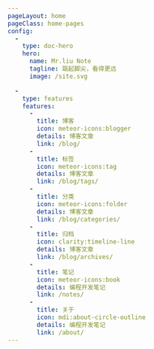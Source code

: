 ```yaml
---
pageLayout: home
pageClass: home-pages
config:
  -
    type: doc-hero
    hero:
      name: Mr.liu Note
      tagline: 踮起脚尖，看得更远
      image: /site.svg

  -
    type: features
    features:
      -
        title: 博客
        icon: meteor-icons:blogger
        details: 博客文章
        link: /blog/
      -
        title: 标签
        icon: meteor-icons:tag
        details: 博客文章
        link: /blog/tags/
      -
        title: 分类
        icon: meteor-icons:folder
        details: 博客文章
        link: /blog/categories/
      -
        title: 归档
        icon: clarity:timeline-line
        details: 博客文章
        link: /blog/archives/
      -
        title: 笔记
        icon: meteor-icons:book
        details: 编程开发笔记
        link: /notes/
      -
        title: 关于
        icon: mdi:about-circle-outline
        details: 编程开发笔记
        link: /about/
---
```

